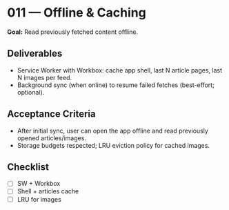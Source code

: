# 011 — Offline & Caching

**Goal:** Read previously fetched content offline.

## Deliverables
- Service Worker with Workbox: cache app shell, last N article pages, last N images per feed.
- Background sync (when online) to resume failed fetches (best-effort; optional).

## Acceptance Criteria
- After initial sync, user can open the app offline and read previously opened articles/images.
- Storage budgets respected; LRU eviction policy for cached images.

## Checklist
- [ ] SW + Workbox
- [ ] Shell + articles cache
- [ ] LRU for images